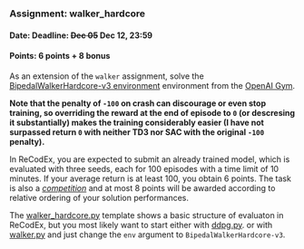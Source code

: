 ### Assignment: walker_hardcore
#### Date: Deadline: ~~Dec 05~~ Dec 12, 23:59
#### Points: 6 points + 8 bonus

As an extension of the `walker` assignment, solve the
[BipedalWalkerHardcore-v3 environment](https://gym.openai.com/envs/BipedalWalkerHardcore-v2)
environment from the [OpenAI Gym](https://gym.openai.com/).

**Note that the penalty of `-100` on crash can discourage or even stop training,
so overriding the reward at the end of episode to `0` (or descresing it
substantially) makes the training considerably easier (I have not surpassed
return `0` with neither TD3 nor SAC with the original `-100` penalty).**

In ReCodEx, you are expected to submit an already trained model,
which is evaluated with three seeds, each for 100 episodes with a time
limit of 10 minutes. If your average return is at least 100, you obtain
6 points. The task is also a [_competition_](https://ufal.mff.cuni.cz/courses/npfl122/2122-winter#competitions)
and at most 8 points will be awarded according to relative ordering of your
solution performances.

The [walker_hardcore.py](https://github.com/ufal/npfl122/tree/past-2122/labs/08/walker_hardcore.py)
template shows a basic structure of evaluaton in ReCodEx, but
you most likely want to start either with [ddpg.py](https://github.com/ufal/npfl122/tree/past-2122/labs/07/ddpg.py).
or with [walker.py](https://github.com/ufal/npfl122/tree/past-2122/labs/08/walker.py)
and just change the `env` argument to `BipedalWalkerHardcore-v3`.
